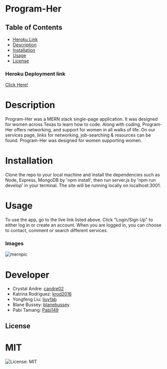 # Program-Her

## Table of Contents
* [Heroku Link](https://programher2.herokuapp.com/)
* [Description](#description)
* [Installation](#installation)
* [Usage](#usage)
* [License](#license)

### Heroku Deployment link
[Click Here!](https://programher2.herokuapp.com/)

# Description
Program-Her was a MERN stack single-page application. It was designed for women across Texas to learn how to code. Along with coding, Program-Her offers networking, and support for women in all walks of life. On our services page, links for networking, job-searching & resources can be found. Program-Her was designed for women supporting women. 

# Installation
Clone the repo to your local machine and install the dependencies such as Node, Express, MongoDB by 'npm install', then run server.js by 'npm run develop' in your terminal. The site will be running locally on localhost:3001.

# Usage
To use the app, go to the live link listed above.  Click "Login/Sign Up" to either log in or create an account. When you are logged in, you can choose to contact, comment or search different services.

### Images
![mernpic](https://user-images.githubusercontent.com/81876258/171498396-d66ff02f-7f65-46a0-99e4-8088f5039ecf.png)

# Developer
* Crystal Andre: [candre02](https://www.github.com/candre02)
* Katrina Rodriguez: [krod2016](https://www.github.com/krod2016)
* Yongfeng Liu: [liuyfab](https://www.github.com/liuyfab)
* Blane Bussey: [blanebussey](https://www.github.com/blanebussey)
* Pabi Tamang: [Pabi149](https://www.github.com/Pabi149)

## License
  # MIT
  ![License: MIT](https://img.shields.io/badge/License-MIT-yellow.svg)
